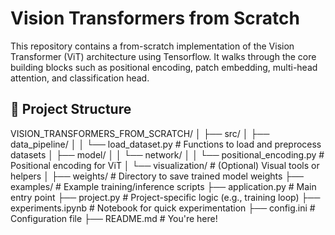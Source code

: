 # Vision Transformers from Scratch

This repository contains a from-scratch implementation of the Vision Transformer (ViT) architecture using Tensorflow. It walks through the core building blocks such as positional encoding, patch embedding, multi-head attention, and classification head.

## 📁 Project Structure
VISION_TRANSFORMERS_FROM_SCRATCH/ │ ├── src/ │ ├── data_pipeline/ │ │ └── load_dataset.py # Functions to load and preprocess datasets │ ├── model/ │ │ └── network/ │ │ └── positional_encoding.py # Positional encoding for ViT │ └── visualization/ # (Optional) Visual tools or helpers │ ├── weights/ # Directory to save trained model weights ├── examples/ # Example training/inference scripts ├── application.py # Main entry point ├── project.py # Project-specific logic (e.g., training loop) ├── experiments.ipynb # Notebook for quick experimentation ├── config.ini # Configuration file ├── README.md # You're here!

